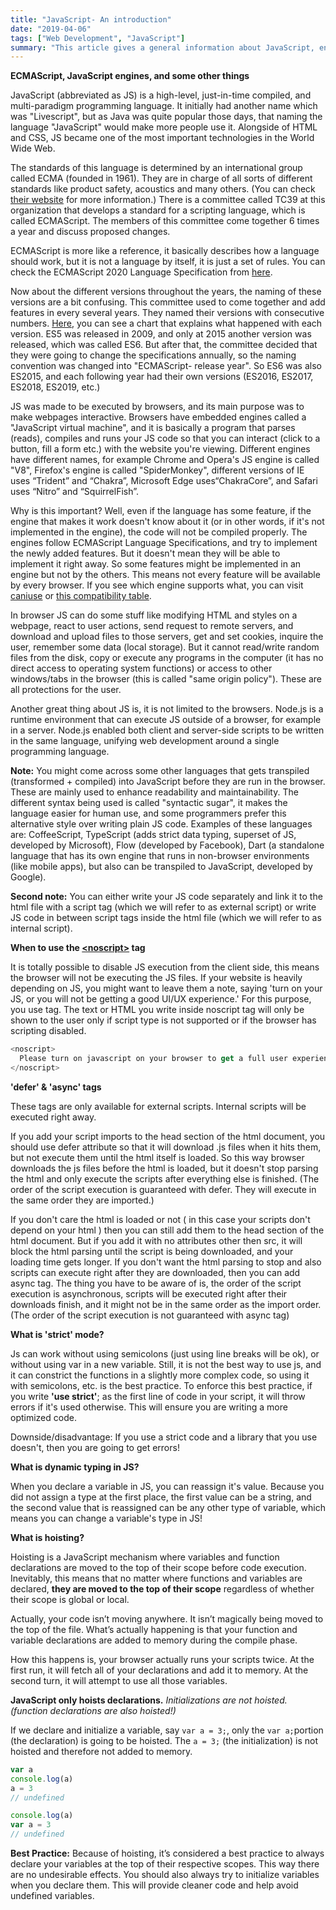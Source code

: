 ```yaml
---
title: "JavaScript- An introduction"
date: "2019-04-06"
tags: ["Web Development", "JavaScript"]
summary: "This article gives a general information about JavaScript, engines, and explains some terminology related to JS. "
---
```


**ECMAScript, JavaScript engines, and some other things**

JavaScript (abbreviated as JS) is a high-level, just-in-time compiled, and multi-paradigm programming language. It initially had another name which was "Livescript", but as Java was quite popular those days, that naming the language "JavaScript" would make more people use it. Alongside of HTML and CSS, JS became one of the most important technologies in the World Wide Web.

The standards of this language is determined by an international group called ECMA (founded in 1961). They are in charge of all sorts of different standards like product safety, acoustics and many others. (You can check [their website](https://www.ecma-international.org/) for more information.) There is a committee called TC39 at this organization that develops a standard for a scripting language, which is called ECMAScript. The members of this committee come together 6 times a year and discuss proposed changes.

ECMAScript is more like a reference, it basically describes how a language should work, but it is not a language by itself, it is just a set of rules. You can check the ECMAScript 2020 Language Specification from [here](https://www.ecma-international.org/ecma-262/11.0/index.html#title).

Now about the different versions throughout the years, the naming of these versions are a bit confusing. This committee used to come together and add features in every several years. They named their versions with consecutive numbers. [Here](https://www.w3schools.com/js/js_versions.asp), you can see a chart that explains what happened with each version. ES5 was released in 2009, and only at 2015 another version was released, which was called ES6. But after that, the committee decided that they were going to change the specifications annually, so the naming convention was changed into "ECMAScript- release year". So ES6 was also ES2015, and each following year had their own versions (ES2016, ES2017, ES2018, ES2019, etc.)

JS was made to be executed by browsers, and its main purpose was to make webpages interactive. Browsers have embedded engines called a "JavaScript virtual machine", and it is basically a program that parses (reads), compiles and runs your JS code so that you can interact (click to a button, fill a form etc.) with the website you're viewing. Different engines have different names, for example Chrome and Opera's JS engine is called "V8", Firefox's engine is called "SpiderMonkey", different versions of IE uses “Trident” and “Chakra”, Microsoft Edge uses“ChakraCore”, and Safari uses “Nitro” and “SquirrelFish”.

Why is this important? Well, even if the language has some feature, if the engine that makes it work doesn't know about it (or in other words, if it's not implemented in the engine), the code will not be compiled properly. The engines follow ECMAScript Language Specifications, and try to implement the newly added features. But it doesn't mean they will be able to implement it right away. So some features might be implemented in an engine but not by the others. This means not every feature will be available by every browser. If you see which engine supports what, you can visit [caniuse](http://caniuse.com) or [this compatibility table](https://kangax.github.io/compat-table).

In browser JS can do some stuff like modifying HTML and styles on a webpage, react to user actions, send request to remote servers, and download and upload files to those servers, get and set cookies, inquire the user, remember some data (local storage). But it cannot read/write random files from the disk, copy or execute any programs in the computer (it has no direct access to operating system functions) or access to other windows/tabs in the browser (this is called "same origin policy"). These are all protections for the user.

Another great thing about JS is, it is not limited to the browsers. Node.js is a runtime environment that can execute JS outside of a browser, for example in a server. Node.js enabled both client and server-side scripts to be written in the same language, unifying web development around a single programming language.

**Note:** You might come across some other languages that gets transpiled (transformed + compiled) into JavaScript before they are run in the browser. These are mainly used to enhance readability and maintainability. The different syntax being used is called "syntactic sugar", it makes the language easier for human use, and some programmers prefer this alternative style over writing plain JS code.
Examples of these languages are: CoffeeScript, TypeScript (adds strict data typing, superset of JS, developed by Microsoft), Flow (developed by Facebook), Dart (a standalone language that has its own engine that runs in non-browser environments (like mobile apps), but also can be transpiled to JavaScript, developed by Google).

**Second note:** You can either write your JS code separately and link it to the html file with a script tag (which we will refer to as external script) or write JS code in between script tags inside the html file (which we will refer to as internal script).

**When to use the [\<noscript>](https://developer.mozilla.org/en-US/docs/Web/HTML/Element/noscript) tag**

It is totally possible to disable JS execution from the client side, this means the browser will not be executing the JS files. If your website is heavily depending on JS, you might want to leave them a note, saying 'turn on your JS, or you will not be getting a good UI/UX experience.' For this purpose, you use <noscript> tag. The text or HTML you write inside noscript tag will only be shown to the user only if script type is not supported or if the browser has scripting disabled.

```js
<noscript>
  Please turn on javascript on your browser to get a full user experience.
</noscript>
```

**'defer' & 'async' tags**

These tags are only available for external scripts. Internal scripts will be executed right away.

If you add your script imports to the head section of the html document, you should use defer attribute so that it will download .js files when it hits them, but not execute them until the html itself is loaded. So this way browser downloads the js files before the html is loaded, but it doesn't stop parsing the html and only execute the scripts after everything else is finished. (The order of the script execution is guaranteed with defer. They will execute in the same order they are imported.)

If you don't care the html is loaded or not ( in this case your scripts don't depend on your html ) then you can still add them to the head section of the html document. But if you add it with no attributes other then src, it will block the html parsing until the script is being downloaded, and your loading time gets longer. If you don't want the html parsing to stop and also scripts can execute right after they are downloaded, then you can add async tag. The thing you have to be aware of is, the order of the script execution is asynchronous, scripts will be executed right after their downloads finish, and it might not be in the same order as the import order. (The order of the script execution is not guaranteed with async tag)

**What is 'strict' mode?**

Js can work without using semicolons (just using line breaks will be ok), or without using var in a new variable. Still, it is not the best way to use js, and it can constrict the functions in a slightly more complex code, so using it with semicolons, etc. is the best practice. To enforce this best practice, if you write **'use strict'**; as the first line of code in your script, it will throw errors if it's used otherwise. This will ensure you are writing a more optimized code.

Downside/disadvantage: If you use a strict code and a library that you use doesn't, then you are going to get errors!

**What is dynamic typing in JS?**

When you declare a variable in JS, you can reassign it's value. Because you did not assign a type at the first place, the first value can be a string, and the second value that is reassigned can be any other type of variable, which means you can change a variable's type in JS!

**What is hoisting?**

Hoisting is a JavaScript mechanism where variables and function declarations are moved to the top of their scope before code execution. Inevitably, this means that no matter where functions and variables are declared, **they are moved to the top of their scope** regardless of whether their scope is global or local.

Actually, your code isn’t moving anywhere. It isn’t magically being moved to the top of the file. What’s actually happening is that your function and variable declarations are added to memory during the compile phase.

How this happens is, your browser actually runs your scripts twice. At the first run, it will fetch all of your declarations and add it to memory. At the second turn, it will attempt to use all those variables.

**JavaScript only hoists declarations.** *Initializations are not hoisted. (function declarations are also hoisted!)*

If we declare and initialize a variable, say `var a = 3;`, only the `var a;`portion (the declaration) is going to be hoisted. The `a = 3;` (the initialization) is not hoisted and therefore not added to memory.

```jsx
var a
console.log(a)
a = 3
// undefined

console.log(a)
var a = 3
// undefined
```

**Best Practice:** Because of hoisting, it’s considered a best practice to always declare your variables at the top of their respective scopes. This way there are no undesirable effects. You should also always try to initialize variables when you declare them. This will provide cleaner code and help avoid undefined variables.
